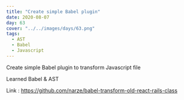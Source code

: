 ```yaml
---
title: "Create simple Babel plugin"
date: 2020-08-07
day: 63
cover: "../../images/days/63.png"
tags:
  - AST
  - Babel
  - Javascript
---
```


Create simple Babel plugin to transform Javascript file

Learned Babel & AST

Link : https://github.com/narze/babel-transform-old-react-rails-class
